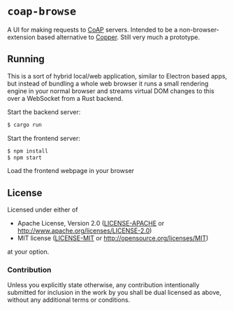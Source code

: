 # `coap-browse`

A UI for making requests to [CoAP][] servers. Intended to be a
non-browser-extension based alternative to [Copper][]. Still very much a
prototype.

## Running

This is a sort of hybrid local/web application, similar to Electron based apps,
but instead of bundling a whole web browser it runs a small rendering engine in
your normal browser and streams virtual DOM changes to this over a WebSocket
from a Rust backend.

Start the backend server:

```sh
$ cargo run
```

Start the frontend server:

```sh
$ npm install
$ npm start
```

Load the frontend webpage in your browser

## License

Licensed under either of

 * Apache License, Version 2.0 ([LICENSE-APACHE](LICENSE-APACHE) or http://www.apache.org/licenses/LICENSE-2.0)
 * MIT license ([LICENSE-MIT](LICENSE-MIT) or http://opensource.org/licenses/MIT)

at your option.

### Contribution

Unless you explicitly state otherwise, any contribution intentionally submitted
for inclusion in the work by you shall be dual licensed as above, without any
additional terms or conditions.


[CoAp]: https://coap.technology
[Copper]: https://github.com/mkovatsc/Copper

